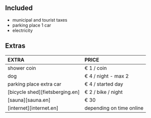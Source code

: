 
## Included

- municipal and tourist taxes
- parking place 1 car
- electricity

## Extras

EXTRA             | PRICE 
:------------------|:-----------|
shower coin       | € 1 / coin
dog              | € 4 / night - max 2 
parking place extra car | € 4 / started day
[bicycle shed][fietsberging.en]| € 2 / bike / night
[sauna][sauna.en]| € 30
[internet][internet.en]| depending on time online
